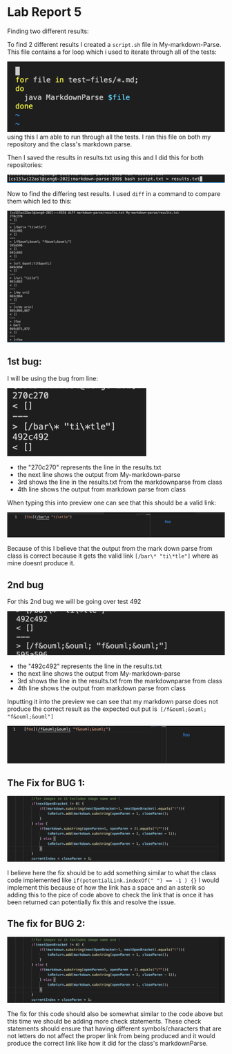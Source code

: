 # Lab Report 5

Finding two different results:

To find 2 different results I created a ```script.sh``` file in My-markdown-Parse.
This file contains a for loop which i used to iterate through all of the tests: 


![Image](script.png)
using this I am able to run through all the tests.
I ran this file on both my repository and the class's markdown parse. 

Then I saved the results in results.txt using this and I did this for both repositories:


![Image](test.png)


Now to find the differing test results. I used ```diff``` in a command to compare them which led to this:


 ![Image](diff.png)

## 1st bug:


I will be using the bug from line:


![Image](bug1.png)

- the "270c270" represents the line in the results.txt
- the next line shows the output from My-markdown-parse
- 3rd shows the line in the results.txt from the markdownparse from class
- 4th line shows the output from markdown parse from class

When typing this into preview one can see that this should be a valid link:


![Image](preview.png)


Because of this I believe that the output from the mark down parse from class is correct because it gets the valid link ```[/bar\* "ti\*tle"]``` where as mine doesnt produce it.

## 2nd bug


For this 2nd bug we will be going over test 492


![Image](res2.png)

- the "492c492" represents the line in the results.txt
- the next line shows the output from My-markdown-parse
- 3rd shows the line in the results.txt from the markdownparse from class
- 4th line shows the output from markdown parse from class

Inputting it into the preview we can see that my markdown parse does not produce the correct result as the expected out put is``` [/f&ouml;&ouml; "f&ouml;&ouml"]```

![Image](2.png)


## The Fix for BUG 1:


![Image](b.png)


I believe here the fix should be to add something similar to what the class code implemented like ```if(potentialLink.indexOf(" ") == -1 ) {}```  I would implement this because of how the link has a space and an asterik so adding this to the pice of code above to check the link that is once it has been returned can potentially fix this and resolve the issue.


## The fix for BUG 2:

![Image](b.png)

The fix for this code should also be somewhat similar to the code above but this time we should be adding more check statements. These check statements should ensure that having different symbols/characters that are not letters do not affect the proper link from being produced and it would produce the correct link like how it did for the class's markdownParse.
